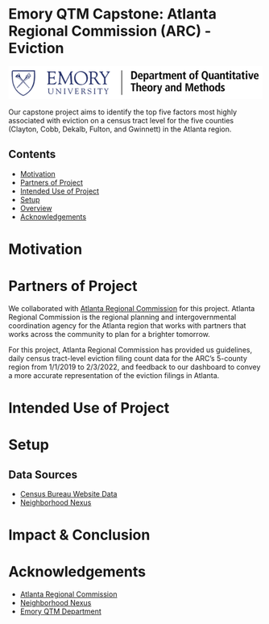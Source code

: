 # Emory QTM Capstone: Atlanta Regional Commission (ARC) - Eviction
![Logo](/images/QTM_Logo.png)

Our capstone project aims to identify the top five factors most highly associated with eviction on a census tract level for the five counties (Clayton, Cobb, Dekalb, Fulton, and Gwinnett) in the Atlanta region.

## Contents
- [Motivation](#motivation)
- [Partners of Project](#project-partners)
- [Intended Use of Project](#intended-use-of-project)
- [Setup](#setup)
- [Overview](#overview)
- [Acknowledgements](#acknowledgements)


# Motivation

# Partners of Project
We collaborated with [Atlanta Regional Commission](https://atlantaregional.org/) for this project. Atlanta Regional Commission is the regional planning and intergovernmental coordination agency for the Atlanta region that works with partners that works across the community to plan for a brighter tomorrow. 

For this project, Atlanta Regional Commission has provided us guidelines, daily census tract-level eviction filing count data for the ARC’s 5-county region from 1/1/2019 to 2/3/2022, and feedback to our dashboard to convey a more accurate representation of the eviction filings in Atlanta. 

# Intended Use of Project

# Setup
## Data Sources
- [Census Bureau Website Data](https://data.census.gov/cedsci/)
- [Neighborhood Nexus](https://data.neighborhoodnexus.org/)

# Impact & Conclusion

# Acknowledgements
- [Atlanta Regional Commission](https://atlantaregional.org/)
- [Neighborhood Nexus](https://data.neighborhoodnexus.org/)
- [Emory QTM Department](https://quantitative.emory.edu/)
